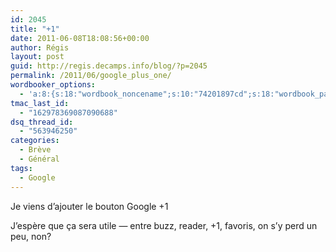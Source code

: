 ```yaml
---
id: 2045
title: "+1"
date: 2011-06-08T18:08:56+00:00
author: Régis
layout: post
guid: http://regis.decamps.info/blog/?p=2045
permalink: /2011/06/google_plus_one/
wordbooker_options:
  - 'a:8:{s:18:"wordbook_noncename";s:10:"74201897cd";s:18:"wordbook_page_post";s:4:"-100";s:18:"wordbook_orandpage";s:1:"2";s:23:"wordbook_default_author";s:1:"1";s:23:"wordbook_extract_length";s:3:"256";s:19:"wordbook_actionlink";s:3:"300";s:18:"wordbook_attribute";s:0:"";s:29:"wordbooker_status_update_text";s:33:"New blog post :  %title% - %link%";}'
tmac_last_id:
  - "162978369087090688"
dsq_thread_id:
  - "563946250"
categories:
  - Brève
  - Général
tags:
  - Google
---
```

Je viens d&rsquo;ajouter le bouton Google +1

J&rsquo;espère que ça sera utile — entre buzz, reader, +1, favoris, on s&rsquo;y perd un peu, non?